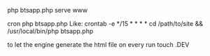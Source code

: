 php btsapp.php
serve www

cron php btsapp.php
Like:
crontab -e
*/15 * * * * cd /path/to/site && /usr/local/bin/php btsapp.php

to let the engine generate the html file on every run
touch .DEV